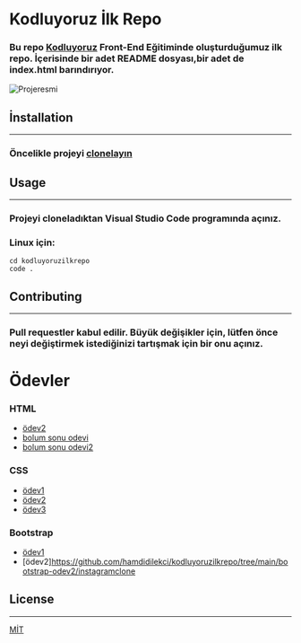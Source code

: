 # Kodluyoruz İlk Repo
### Bu repo [Kodluyoruz](https://kodluyoruz.org) Front-End Eğitiminde oluşturduğumuz ilk repo. İçerisinde bir adet README dosyası,bir adet de index.html barındırıyor.

![Projeresmi](https://patika-prod.s3-eu-central-1.amazonaws.com/userFiles/coffeematters/projects/iuXAD5hxRhhkGvxwf-github-ilk-proje)

## İnstallation
---
### Öncelikle projeyi [clonelayın](https://github.com/hamdidilekci/kodluyoruzilkrepo.git)

## Usage
---
### Projeyi cloneladıktan Visual Studio Code programında açınız.

### Linux için:

```Linux
cd kodluyoruzilkrepo 
code .
```


## Contributing
---

### Pull requestler kabul edilir. Büyük değişikler için, lütfen önce neyi değiştirmek istediğinizi tartışmak için bir onu açınız.

# Ödevler 
  ### HTML
  - [ödev2](https://github.com/hamdidilekci/kodluyoruzilkrepo/tree/main/odev%202)
  - [bolum sonu odevi](https://github.com/hamdidilekci/kodluyoruzilkrepo/tree/main/html%20bolum%20sonu%20odevi)
  - [bolum sonu odevi2](https://github.com/hamdidilekci/kodluyoruzilkrepo/blob/main/html%20bolum%20sonu%20odevi2/)
  ### CSS
  - [ödev1](https://github.com/hamdidilekci/kodluyoruzilkrepo/tree/main/CSS%20modul%20odev1)
  - [ödev2](https://github.com/hamdidilekci/kodluyoruzilkrepo/tree/main/CSS%20modul%20odev2)
  - [ödev3](https://github.com/hamdidilekci/kodluyoruzilkrepo/tree/main/CSS%20modul%20odev3)
  ### Bootstrap
  - [ödev1](https://github.com/hamdidilekci/kodluyoruzilkrepo/tree/main/bootstrap-odev1)
  - [ödev2]https://github.com/hamdidilekci/kodluyoruzilkrepo/tree/main/bootstrap-odev2/instagramclone

## License
---
[MİT](https://choosealicense.com/licenses/mit/)
